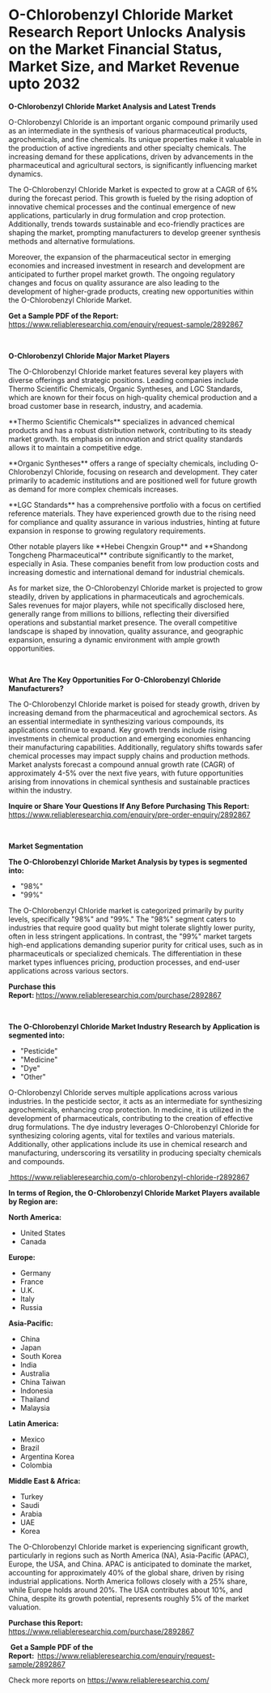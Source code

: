 <p><h1>O-Chlorobenzyl Chloride Market Research Report Unlocks Analysis on the Market Financial Status, Market Size, and Market Revenue upto 2032</h1></p><p><strong>O-Chlorobenzyl Chloride Market Analysis and Latest Trends</strong></p>
<p><p>O-Chlorobenzyl Chloride is an important organic compound primarily used as an intermediate in the synthesis of various pharmaceutical products, agrochemicals, and fine chemicals. Its unique properties make it valuable in the production of active ingredients and other specialty chemicals. The increasing demand for these applications, driven by advancements in the pharmaceutical and agricultural sectors, is significantly influencing market dynamics.</p><p>The O-Chlorobenzyl Chloride Market is expected to grow at a CAGR of 6% during the forecast period. This growth is fueled by the rising adoption of innovative chemical processes and the continual emergence of new applications, particularly in drug formulation and crop protection. Additionally, trends towards sustainable and eco-friendly practices are shaping the market, prompting manufacturers to develop greener synthesis methods and alternative formulations. </p><p>Moreover, the expansion of the pharmaceutical sector in emerging economies and increased investment in research and development are anticipated to further propel market growth. The ongoing regulatory changes and focus on quality assurance are also leading to the development of higher-grade products, creating new opportunities within the O-Chlorobenzyl Chloride Market.</p></p>
<p><strong>Get a Sample PDF of the Report:&nbsp;</strong> <a href="https://www.reliableresearchiq.com/enquiry/request-sample/2892867?utm_campaign=2463&utm_medium=2&utm_source=Github&utm_content=ia&utm_term=15032025&utm_id=o-chlorobenzyl-chloride">https://www.reliableresearchiq.com/enquiry/request-sample/2892867</a></p>
<p>&nbsp;</p>
<p><strong>O-Chlorobenzyl Chloride Major Market Players</strong></p>
<p><p>The O-Chlorobenzyl Chloride market features several key players with diverse offerings and strategic positions. Leading companies include Thermo Scientific Chemicals, Organic Syntheses, and LGC Standards, which are known for their focus on high-quality chemical production and a broad customer base in research, industry, and academia.</p><p>**Thermo Scientific Chemicals** specializes in advanced chemical products and has a robust distribution network, contributing to its steady market growth. Its emphasis on innovation and strict quality standards allows it to maintain a competitive edge.</p><p>**Organic Syntheses** offers a range of specialty chemicals, including O-Chlorobenzyl Chloride, focusing on research and development. They cater primarily to academic institutions and are positioned well for future growth as demand for more complex chemicals increases.</p><p>**LGC Standards** has a comprehensive portfolio with a focus on certified reference materials. They have experienced growth due to the rising need for compliance and quality assurance in various industries, hinting at future expansion in response to growing regulatory requirements.</p><p>Other notable players like **Hebei Chengxin Group** and **Shandong Tongcheng Pharmaceutical** contribute significantly to the market, especially in Asia. These companies benefit from low production costs and increasing domestic and international demand for industrial chemicals.</p><p>As for market size, the O-Chlorobenzyl Chloride market is projected to grow steadily, driven by applications in pharmaceuticals and agrochemicals. Sales revenues for major players, while not specifically disclosed here, generally range from millions to billions, reflecting their diversified operations and substantial market presence. The overall competitive landscape is shaped by innovation, quality assurance, and geographic expansion, ensuring a dynamic environment with ample growth opportunities.</p></p>
<p>&nbsp;</p>
<p><strong>What Are The Key Opportunities For O-Chlorobenzyl Chloride Manufacturers?</strong></p>
<p><p>The O-Chlorobenzyl Chloride market is poised for steady growth, driven by increasing demand from the pharmaceutical and agrochemical sectors. As an essential intermediate in synthesizing various compounds, its applications continue to expand. Key growth trends include rising investments in chemical production and emerging economies enhancing their manufacturing capabilities. Additionally, regulatory shifts towards safer chemical processes may impact supply chains and production methods. Market analysts forecast a compound annual growth rate (CAGR) of approximately 4-5% over the next five years, with future opportunities arising from innovations in chemical synthesis and sustainable practices within the industry.</p></p>
<p><strong>Inquire or Share Your Questions If Any Before Purchasing This Report:</strong> <a href="https://www.reliableresearchiq.com/enquiry/pre-order-enquiry/2892867?utm_campaign=2463&utm_medium=2&utm_source=Github&utm_content=ia&utm_term=15032025&utm_id=o-chlorobenzyl-chloride">https://www.reliableresearchiq.com/enquiry/pre-order-enquiry/2892867</a></p>
<p>&nbsp;</p>
<p><strong>Market Segmentation</strong></p>
<p><strong>The O-Chlorobenzyl Chloride Market Analysis by types is segmented into:</strong></p>
<p><ul><li>"98%"</li><li>"99%"</li></ul></p>
<p><p>The O-Chlorobenzyl Chloride market is categorized primarily by purity levels, specifically "98%" and "99%." The "98%" segment caters to industries that require good quality but might tolerate slightly lower purity, often in less stringent applications. In contrast, the "99%" market targets high-end applications demanding superior purity for critical uses, such as in pharmaceuticals or specialized chemicals. The differentiation in these market types influences pricing, production processes, and end-user applications across various sectors.</p></p>
<p><strong>Purchase this Report:&nbsp;</strong><a href="https://www.reliableresearchiq.com/purchase/2892867?utm_campaign=2463&utm_medium=2&utm_source=Github&utm_content=ia&utm_term=15032025&utm_id=o-chlorobenzyl-chloride">https://www.reliableresearchiq.com/purchase/2892867</a></p>
<p>&nbsp;</p>
<p><strong>The O-Chlorobenzyl Chloride Market Industry Research by Application is segmented into:</strong></p>
<p><ul><li>"Pesticide"</li><li>"Medicine"</li><li>"Dye"</li><li>"Other"</li></ul></p>
<p><p>O-Chlorobenzyl Chloride serves multiple applications across various industries. In the pesticide sector, it acts as an intermediate for synthesizing agrochemicals, enhancing crop protection. In medicine, it is utilized in the development of pharmaceuticals, contributing to the creation of effective drug formulations. The dye industry leverages O-Chlorobenzyl Chloride for synthesizing coloring agents, vital for textiles and various materials. Additionally, other applications include its use in chemical research and manufacturing, underscoring its versatility in producing specialty chemicals and compounds.</p></p>
<p><a href="https://www.reliableresearchiq.com/o-chlorobenzyl-chloride-r2892867?utm_campaign=2463&utm_medium=2&utm_source=Github&utm_content=ia&utm_term=15032025&utm_id=o-chlorobenzyl-chloride">&nbsp;https://www.reliableresearchiq.com/o-chlorobenzyl-chloride-r2892867</a></p>
<p><strong>In terms of Region, the O-Chlorobenzyl Chloride Market Players available by Region are:</strong></p>
<p>
    <p> <strong> North America: </strong>
        <ul>
            <li>United States</li>
            <li>Canada</li>
        </ul>
        </p> 
    <p> <strong> Europe: </strong>
        <ul>
            <li>Germany</li>
            <li>France</li>
            <li>U.K.</li>
            <li>Italy</li>
            <li>Russia</li>
        </ul>
        </p> 
    <p> <strong> Asia-Pacific: </strong>
        <ul>
            <li>China</li>
            <li>Japan</li>
            <li>South Korea</li>
            <li>India</li>
            <li>Australia</li>
            <li>China Taiwan</li>
            <li>Indonesia</li>
            <li>Thailand</li>
            <li>Malaysia</li>
        </ul>
        </p> 
    <p> <strong> Latin America: </strong>
        <ul>
            <li>Mexico</li>
            <li>Brazil</li>
            <li>Argentina Korea</li>
            <li>Colombia</li>
        </ul>
        </p> 
    <p> <strong> Middle East & Africa: </strong>
        <ul>
            <li>Turkey</li>
            <li>Saudi</li>
            <li>Arabia</li>
            <li>UAE</li>
            <li>Korea</li>
        </ul>
    </p>
    </p>
<p><p>The O-Chlorobenzyl Chloride market is experiencing significant growth, particularly in regions such as North America (NA), Asia-Pacific (APAC), Europe, the USA, and China. APAC is anticipated to dominate the market, accounting for approximately 40% of the global share, driven by rising industrial applications. North America follows closely with a 25% share, while Europe holds around 20%. The USA contributes about 10%, and China, despite its growth potential, represents roughly 5% of the market valuation.</p></p>
<p><strong>Purchase this Report: </strong><a href="https://www.reliableresearchiq.com/purchase/2892867?utm_campaign=2463&utm_medium=2&utm_source=Github&utm_content=ia&utm_term=15032025&utm_id=o-chlorobenzyl-chloride">https://www.reliableresearchiq.com/purchase/2892867</a></p>
<p>&nbsp;<strong>Get a Sample PDF of the Report:&nbsp;&nbsp;</strong><a href="https://www.reliableresearchiq.com/enquiry/request-sample/2892867?utm_campaign=2463&utm_medium=2&utm_source=Github&utm_content=ia&utm_term=15032025&utm_id=o-chlorobenzyl-chloride">https://www.reliableresearchiq.com/enquiry/request-sample/2892867</a></p>
<p><strong></strong></p>
<p>Check more reports on <a href="https://www.reliableresearchiq.com/?utm_campaign=2463&utm_medium=2&utm_source=Github&utm_content=ia&utm_term=15032025&utm_id=o-chlorobenzyl-chloride">https://www.reliableresearchiq.com/</a></p>